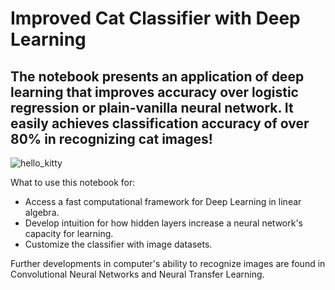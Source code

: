 # Improved Cat Classifier with Deep Learning
## The notebook presents an application of deep learning that improves accuracy over logistic regression or plain-vanilla neural network. It easily achieves classification accuracy of over 80% in recognizing cat images!

![hello_kitty](https://user-images.githubusercontent.com/5471571/61269061-135d6700-a763-11e9-9c22-ec7edf5ae3cf.jpg)

What to use this notebook for:
- Access a fast computational framework for Deep Learning in linear algebra.
- Develop intuition for how hidden layers increase a neural network's capacity for learning.
- Customize the classifier with image datasets. 

Further developments in computer's ability to recognize images are found in Convolutional Neural Networks and Neural Transfer Learning.
